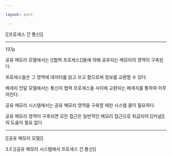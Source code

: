 ```yaml
---

layout: post

---
```


[[프로세스 간 통신]]

***

137p

공유 메모리 모델에서는 [[협력 프로세스]]들에 의해 공유되는 메모리의 영역이 구축된다.

프로세스들은 그 영역에 데이터를 읽고 쓰고 함으로써 정보를 교환할 수 있다.

메세지 전달 모델에서는 통신이 협력 프로세스들 사이에 교환되는 메세지를 통하여 이루어진다.

공유 메모리 시스템에서는 공유 메모리 영역을 구축할 때만 시스템 콜이 필요하다.

공유 메모리 영역이 구축되면 모든 접근은 일반적인 메모리 접근으로 취급되어 [[커널]]의 도움이 필요 없다

***

[[공유 메모리 모델]]

3.5 [[공유 메모리 시스템에서 프로세스 간 통신]]